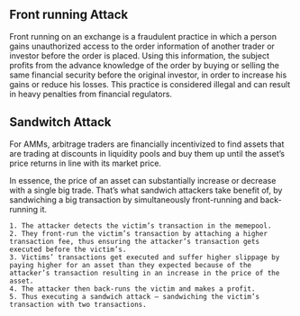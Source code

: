 ## Front running Attack
Front running on an exchange is a fraudulent practice in which a person gains unauthorized access to the order information of another trader or investor before the order is placed. Using this information, the subject profits from the advance knowledge of the order by buying or selling the same financial security before the original investor, in order to increase his gains or reduce his losses. This practice is considered illegal and can result in heavy penalties from financial regulators.


## Sandwitch Attack
For AMMs, arbitrage traders are financially incentivized to find assets that are trading at discounts in liquidity pools and buy them up until the asset’s price returns in line with its market price.

In essence, the price of an asset can substantially increase or decrease with a single big trade. That’s what sandwich attackers take benefit of, by sandwiching a big transaction by simultaneously front-running and back-running it.

    1. The attacker detects the victim’s transaction in the memepool.
    2. They front-run the victim’s transaction by attaching a higher transaction fee, thus ensuring the attacker’s transaction gets executed before the victim’s.
    3. Victims’ transactions get executed and suffer higher slippage by paying higher for an asset than they expected because of the attacker’s transaction resulting in an increase in the price of the asset.
    4. The attacker then back-runs the victim and makes a profit.
    5. Thus executing a sandwich attack – sandwiching the victim’s transaction with two transactions.
